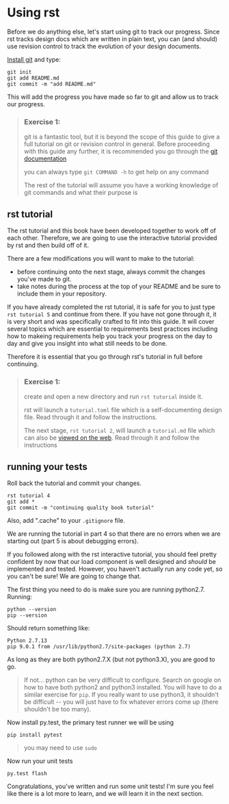 # Using rst

Before we do anything else, let's start using git to track
our progress. Since rst tracks design docs which are written
in plain text, you can (and should) use revision control to
track the evolution of your design documents.

[Install git][1] and type:
```
git init
git add README.md
git commit -m "add README.md"
```

This will add the progress you have made so far to git and allow
us to track our progress.

> ### Exercise 1:
> git is a fantastic tool, but it is beyond the scope of this guide
> to give a full tutorial on git or revision control in general.
> Before proceeding with this guide any further, it is recommended
> you go through the [git documentation][2]
>
> you can always type `git COMMAND -h` to get help on any command
>
> The rest of the tutorial will assume you have a working knowledge
> of git commands and what their purpose is

## rst tutorial
The rst tutorial and this book have been developed together to
work off of each other. Therefore, we are going to use the
interactive tutorial provided by rst and then build off of it.

There are a few modifications you will want to make to the tutorial:
- before continuing onto the next stage, always commit the changes
    you've made to git.
- take notes during the process at the top of your README and be
    sure to include them in your repository.

If you have already completed the rst tutorial, it is safe for you
to just type `rst tutorial 5` and continue from there. If you have
not gone through it, it is very short and was specifically crafted
to fit into this guide. It will cover several topics which are
essential to requirements best practices including how to
makeing requirements help you track your progress on the day to
day and give you insight into what still needs to be done.

Therefore it is essential that you go through rst's tutorial in full
before continuing.

> ### Exercise 1:
> create and open a new directory and run `rst tutorial` inside it.
>
> rst will launch a `tutorial.toml` file which is a self-documenting
> design file. Read through it and follow the instructions.
>
> The next stage, `rst tutorial 2`, will launch a `tutorial.md` file
> which can also be [viewed on the web][4]. Read through it and
> follow the instructions

## running your tests

Roll back the tutorial and commit your changes.
```
rst tutorial 4
git add *
git commit -m "continuing quality book tutorial"
```

Also, add ".cache" to your `.gitignore` file.

We are running the tutorial in part 4 so that there are no
errors when we are starting out (part 5 is about debugging errors).

If you followed along with the rst interactive tutorial, you should
feel pretty confident by now that our load component is well designed
and *should* be implemented and tested. However, you haven't actually run any
code yet, so you can't be sure! We are going to change that.

The first thing you need to do is make sure you are running python2.7. Running:
```
python --version
pip --version
```

Should return something like:
```
Python 2.7.13
pip 9.0.1 from /usr/lib/python2.7/site-packages (python 2.7)
```

As long as they are both python2.7.X (but not python3.X), you are good to go.

> If not... python can be very difficult to configure.
> Search on google on how to have both python2 and python3 installed. You will
> have to do a similar exercise for `pip`. If you really want to use python3,
> it shouldn't be difficult -- you will just have to fix whatever errors come
> up (there shouldn't be too many).

Now install py.test, the primary test runner we will be using
```
pip install pytest
```
> you may need to use `sudo`

Now run your unit tests
```
py.test flash
```

Congratulations, you've written and run some unit tests! I'm sure
you feel like there is a lot more to learn, and we will learn it in the
next section.

[1]: https://git-scm.com/
[2]: https://git-scm.com/doc
[3]: https://github.com/vitiral/rst/wiki/User-Guide
[4]: https://github.com/vitiral/rst/blob/master/src/cmd/data/tutorial.md
